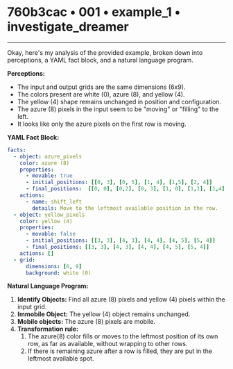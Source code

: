# 760b3cac • 001 • example_1 • investigate_dreamer

---
Okay, here's my analysis of the provided example, broken down into perceptions, a YAML fact block, and a natural language program.

**Perceptions:**

*   The input and output grids are the same dimensions (6x9).
*   The colors present are white (0), azure (8), and yellow (4).
*   The yellow (4) shape remains unchanged in position and configuration.
*   The azure (8) pixels in the input seem to be "moving" or "filling" to the left.
*    It looks like only the azure pixels on the first row is moving.

**YAML Fact Block:**



```yaml
facts:
  - object: azure_pixels
    color: azure (8)
    properties:
      - movable: true
      - initial_positions: [[0, 3], [0, 5], [1, 4], [1,5], [2, 4]]
      - final_positions:  [[0, 0], [0,2], [0, 3], [1, 0], [1,1], [1,4],[1,5], [2,0],[2,6]]
    actions:
      - name: shift_left
        details: Move to the leftmost available position in the row.
  - object: yellow_pixels
    color: yellow (4)
    properties:
      - movable: false
      - initial_positions: [[3, 3], [4, 3], [4, 4], [4, 5], [5, 4]]
      - final_positions: [[3, 3], [4, 3], [4, 4], [4, 5], [5, 4]]
    actions: []
  - grid:
      dimensions: [6, 9]
      background: white (0)

```



**Natural Language Program:**

1.  **Identify Objects:** Find all azure (8) pixels and yellow (4) pixels within the input grid.
2.  **Immobile Object:** The yellow (4) object remains unchanged.
3.  **Mobile objects:** The azure (8) pixels are mobile.
4.  **Transformation rule:**
    1.  The azure(8) color fills or moves to the leftmost position of its own row, as far as available, without wrapping to other rows.
    2.  If there is remaining azure after a row is filled, they are put in the leftmost available spot.


